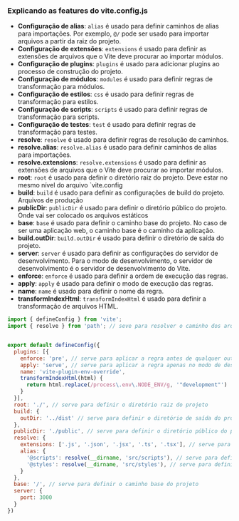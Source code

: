 ### Explicando as features do vite.config.js
- **Configuração de alias**: `alias` é usado para definir caminhos de alias para importações. Por exemplo, `@/` pode ser usado para importar arquivos a partir da raiz do projeto.
- **Configuração de extensões**: `extensions` é usado para definir as extensões de arquivos que o Vite deve procurar ao importar módulos.
- **Configuração de plugins**: `plugins` é usado para adicionar plugins ao processo de construção do projeto.
- **Configuração de módulos**: `modules` é usado para definir regras de transformação para módulos.
- **Configuração de estilos**: `css` é usado para definir regras de transformação para estilos.
- **Configuração de scripts**: `scripts` é usado para definir regras de transformação para scripts.
- **Configuração de testes**: `test` é usado para definir regras de transformação para testes.
- **resolve**: `resolve` é usado para definir regras de resolução de caminhos.
- **resolve.alias**: `resolve.alias` é usado para definir caminhos de alias para importações.
- **resolve.extensions**: `resolve.extensions` é usado para definir as extensões de arquivos que o Vite deve procurar ao importar módulos.
- **root**: `root` é usado para definir o diretório raiz do projeto. Deve estar no mesmo nível do arquivo `vite.config
- **build**: `build` é usado para definir as configurações de build do projeto. Arquivos de produção
- **publicDir**: `publicDir` é usado para definir o diretório público do projeto. Onde vai ser colocado os arquivos estáticos
- **base**: `base` é usado para definir o caminho base do projeto. No caso de ser uma aplicação web, o caminho base é o caminho da aplicação.
- **build.outDir**: `build.outDir` é usado para definir o diretório de saída do projeto.
- **server**: `server` é usado para definir as configurações do servidor de desenvolvimento. Para o modo de desenvolvimento, o servidor de desenvolvimento é o servidor de desenvolvimento do Vite.
- **enforce**: `enforce` é usado para definir a ordem de execução das regras.
- **apply**: `apply` é usado para definir o modo de execução das regras.
- **name**: `name` é usado para definir o nome da regra.
- **transformIndexHtml**: `transformIndexHtml` é usado para definir a transformação de arquivos HTML. 

```javascript
import { defineConfig } from 'vite';
import { resolve } from 'path'; // seve para resolver o caminho dos arquivos 


export default defineConfig({
  plugins: [{
    enforce: 'pre', // serve para aplicar a regra antes de qualquer outra regra
    apply: 'serve', // serve para aplicar a regra apenas no modo de desenvolvimento
    name: 'vite-plugin-env-override',
    transformIndexHtml(html) {
      return html.replace(/process\.env\.NODE_ENV/g, '"development"')
    }
  }],
  root: './', // serve para definir o diretório raiz do projeto
  build: {
    outDir: '../dist' // serve para definir o diretório de saída do projeto
  },
  publicDir: './public', // serve para definir o diretório público do projeto
  resolve: {
    extensions: ['.js', '.json', '.jsx', '.ts', '.tsx'], // serve para não precisar colocar a extensão do arquivo
    alias: {
      '@scripts': resolve(__dirname, 'src/scripts'), // serve para definir o alias do diretório src/scripts
      '@styles': resolve(__dirname, 'src/styles'), // serve para definir o alias do diretório src/styles
    }
  },
  base: '/', // serve para definir o caminho base do projeto
  server: {
    port: 3000
  }
})
```